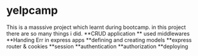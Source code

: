 # yelpcamp
This is a masssive project which learnt during bootcamp. in this project there are so many things i did.
**CRUD application
** used middlewares
**Handing Err in express apps
**defining and creating models
**express router & cookies
**session
**authentication 
**authorization
**deploying 

